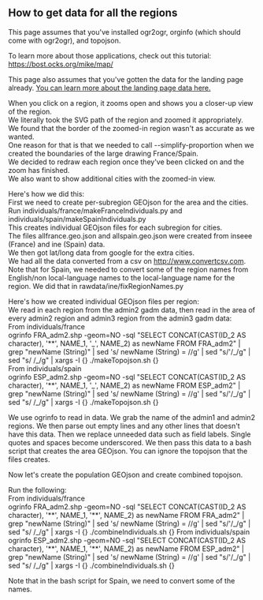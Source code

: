 How to get data for all the regions
------
This page assumes that you've installed ogr2ogr, orginfo (which should come with ogr2ogr), and topojson.

To learn more about those applications, check out this tutorial:  
https://bost.ocks.org/mike/map/

This page also assumes that you've gotten the data for the landing page already. [You can learn more about the landing page data here.](landing.md)

When you click on a region, it zooms open and shows you a closer-up view of the region.  
We literally took the SVG path of the region and zoomed it appropriately.  
We found that the border of the zoomed-in region wasn't as accurate as we wanted.  
One reason for that is that we needed to call --simplify-proportion when we created the boundaries of the large drawing France/Spain.  
We decided to redraw each region once they've been clicked on and the zoom has finished.  
We also want to show additional cities with the zoomed-in view.

Here's how we did this:  
First we need to create per-subregion GEOjson for the area and the cities.  
Run individuals/france/makeFranceIndividuals.py and individuals/spain/makeSpainIndividuals.py  
This creates individual GEOjson files for each subregion for cities.  
The files allfrance.geo.json and allspain.geo.json were created from inseee (France) and ine (Spain) data.  
We then got lat/long data from google for the extra cities.  
We had all the data converted from a csv on http://www.convertcsv.com.  
Note that for Spain, we needed to convert some of the region names from English/non local-language names to the local-language name for the region.
We did that in rawdata/ine/fixRegionNames.py

Here's how we created individual GEOjson files per region:  
We read in each region from the admin2 gadm data, then read in the area of every admin2 region and admin3 region from the admin3 gadm data:  
From individuals/france  
ogrinfo FRA_adm2.shp -geom=NO -sql "SELECT CONCAT(CAST(ID_2 AS character), '\*\*', NAME_1, '\_', NAME_2) as newName FROM  FRA_adm2" | grep "newName (String)" | sed 's/  newName (String) = //g' | sed "s/'/\_/g" | sed "s/ /\_/g" | xargs -I {} ./makeTopojson.sh {}  
From individuals/spain  
ogrinfo ESP_adm2.shp -geom=NO -sql "SELECT CONCAT(CAST(ID_2 AS character), '\*\*', NAME_1, '\_', NAME_2) as newName FROM  ESP_adm2" | grep "newName (String)" | sed 's/  newName (String) = //g' | sed "s/'/\_/g" | sed "s/ /\_/g" | xargs -I {} ./makeTopojson.sh {}  

We use ogrinfo to read in data. We grab the name of the admin1 and admin2 regions. We then parse out empty lines and any other lines that doesn't have this data. 
Then we replace unneeded data such as field labels. Single quotes and spaces become underscored. We then pass this data to a bash script that creates the area GEOjson. You can ignore the topojson that the files creates.  

Now let's create the population GEOjson and create combined topojson.

Run the following:  
From individuals/france  
ogrinfo FRA_adm2.shp -geom=NO -sql "SELECT CONCAT(CAST(ID_2 AS character), '\*\*', NAME_1, '\*\*', NAME_2) as newName FROM  FRA_adm2" | grep "newName (String)" | sed 's/  newName (String) = //g' | sed "s/'/\_/g" | sed "s/ /\_/g" | xargs -I {} ./combineIndividuals.sh {}
From individuals/spain  
ogrinfo ESP_adm2.shp -geom=NO -sql "SELECT CONCAT(CAST(ID_2 AS character), '\*\*', NAME_1, '\*\*', NAME_2) as newName FROM  ESP_adm2" | grep "newName (String)" | sed 's/  newName (String) = //g' | sed "s/'/\_/g" | sed "s/ /\_/g" | xargs -I {} ./combineIndividuals.sh {}

Note that in the bash script for Spain, we need to convert some of the names.
